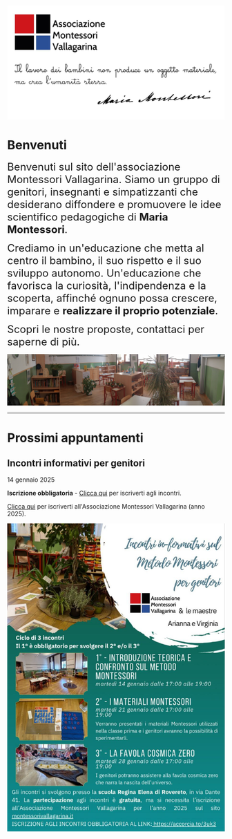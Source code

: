 ![](immagini/frontespizio.jpg)

# Benvenuti

<span style="font-size: 24px;">Benvenuti sul sito dell'associazione Montessori Vallagarina. Siamo un gruppo di genitori, insegnanti e simpatizzanti che desiderano diffondere e promuovere le idee scientifico pedagogiche di **Maria Montessori**.</span>

<span style="font-size: 24px;">Crediamo in un'educazione che metta al centro il bambino, il suo rispetto e il suo sviluppo autonomo. Un'educazione che favorisca la curiosità, l'indipendenza e la scoperta, affinché ognuno possa crescere, imparare e **realizzare il proprio potenziale**.</span>

<span style="font-size: 24px;">Scopri le nostre proposte, contattaci per saperne di più.</span>

![](immagini/aula.jpg)

---

# Prossimi appuntamenti

## Incontri informativi per genitori
14 gennaio 2025

**Iscrizione obbligatoria** - [Clicca qui](https://accorcia.to/3uk3) per iscriverti agli incontri.

[Clicca qui](adesione) per iscriverti all'Associazione Montessori Vallagarina (anno 2025).

![Incontri informativi](blog/2025-01-14.jpg)
